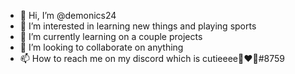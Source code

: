 - 👋 Hi, I’m @demonics24
- 👀 I’m interested in learning new things and playing sports
- 🌱 I’m currently learning on a couple projects
- 💞️ I’m looking to collaborate on anything
- 📫 How to reach me on my discord which is cutieeee🥰❤🌺#8759

<!---
demonics24/demonics24 is a ✨ special ✨ repository because its `README.md` (this file) appears on your GitHub profile.
You can click the Preview link to take a look at your changes.
--->
